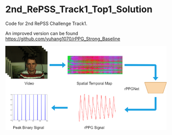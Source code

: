 # 2nd_RePSS_Track1_Top1_Solution
Code for 2nd RePSS Challenge Track1. 


An improved version can be found https://github.com/yuhang1070/rPPG_Strong_Baseline


![pipeline](images/pipeline.png)

